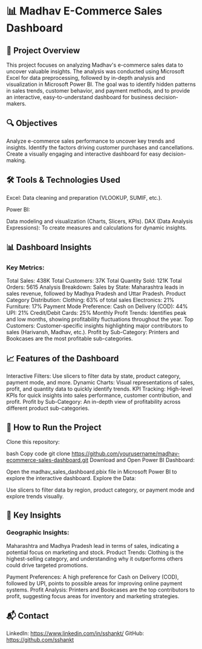 
# 📊 Madhav E-Commerce Sales Dashboard

## 📍 Project Overview

This project focuses on analyzing Madhav's e-commerce sales data to uncover valuable insights. The analysis was conducted using Microsoft Excel for data preprocessing, followed by in-depth analysis and visualization in Microsoft Power BI. The goal was to identify hidden patterns in sales trends, customer behavior, and payment methods, and to provide an interactive, easy-to-understand dashboard for business decision-makers.

## 🔍 Objectives

Analyze e-commerce sales performance to uncover key trends and insights.
Identify the factors driving customer purchases and cancellations.
Create a visually engaging and interactive dashboard for easy decision-making.

## 🛠️ Tools & Technologies Used

Excel:
Data cleaning and preparation (VLOOKUP, SUMIF, etc.).

Power BI:

Data modeling and visualization (Charts, Slicers, KPIs).
DAX (Data Analysis Expressions):
To create measures and calculations for dynamic insights.

## 📊 Dashboard Insights

### Key Metrics:

Total Sales: 438K
Total Customers: 37K
Total Quantity Sold: 121K
Total Orders: 5615
Analysis Breakdown:
Sales by State:
Maharashtra leads in sales revenue, followed by Madhya Pradesh and Uttar Pradesh.
Product Category Distribution:
Clothing: 63% of total sales
Electronics: 21%
Furniture: 17%
Payment Mode Preference:
Cash on Delivery (COD): 44%
UPI: 21%
Credit/Debit Cards: 25%
Monthly Profit Trends:
Identifies peak and low months, showing profitability fluctuations throughout the year.
Top Customers:
Customer-specific insights highlighting major contributors to sales (Harivansh, Madhav, etc.).
Profit by Sub-Category:
Printers and Bookcases are the most profitable sub-categories.

## 📈 Features of the Dashboard

Interactive Filters:
Use slicers to filter data by state, product category, payment mode, and more.
Dynamic Charts:
Visual representations of sales, profit, and quantity data to quickly identify trends.
KPI Tracking:
High-level KPIs for quick insights into sales performance, customer contribution, and profit.
Profit by Sub-Category:
An in-depth view of profitability across different product sub-categories.

## 🚀 How to Run the Project
Clone this repository:

bash
Copy code
git clone https://github.com/yourusername/madhav-ecommerce-sales-dashboard.git
Download and Open Power BI Dashboard:

Open the madhav_sales_dashboard.pbix file in Microsoft Power BI to explore the interactive dashboard.
Explore the Data:

Use slicers to filter data by region, product category, or payment mode and explore trends visually.

## 🔑 Key Insights

### Geographic Insights: 
Maharashtra and Madhya Pradesh lead in terms of sales, indicating a potential focus on marketing and stock.
Product Trends: Clothing is the highest-selling category, and understanding why it outperforms others could drive targeted promotions.

Payment Preferences:
A high preference for Cash on Delivery (COD), followed by UPI, points to possible areas for improving online payment systems.
Profit Analysis: Printers and Bookcases are the top contributors to profit, suggesting focus areas for inventory and marketing strategies.

## 📬 Contact
LinkedIn: https://www.linkedin.com/in/sshankt/
GitHub: https://github.com/sshankt
